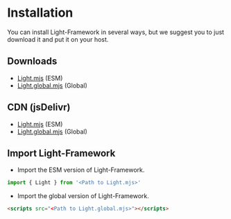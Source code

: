 # Installation
You can install Light-Framework in several ways, but we suggest you to just download it and put it on your host.

## Downloads
* [Light.mjs](/Downloads/Light.mjs) (ESM)
* [Light.global.mjs](/Downloads/Light.global.mjs) (Global)

## CDN (jsDelivr)
* [Light.mjs](https://cdn.jsdelivr.net/gh/LmanTW/Light-Framework/Assets/Light.mjs) (ESM)
* [Light.global.mjs](https://cdn.jsdelivr.net/gh/LmanTW/Light-Framework/Assets/Light.global.mjs) (Global)

## Import Light-Framework

* Import the ESM version of Light-Framework.
```ts
import { Light } from '<Path to Light.mjs>'
```

* Import the global version of Light-Framework.
```html
<scripts src="<Path to Light.global.mjs>"></scripts>
```
